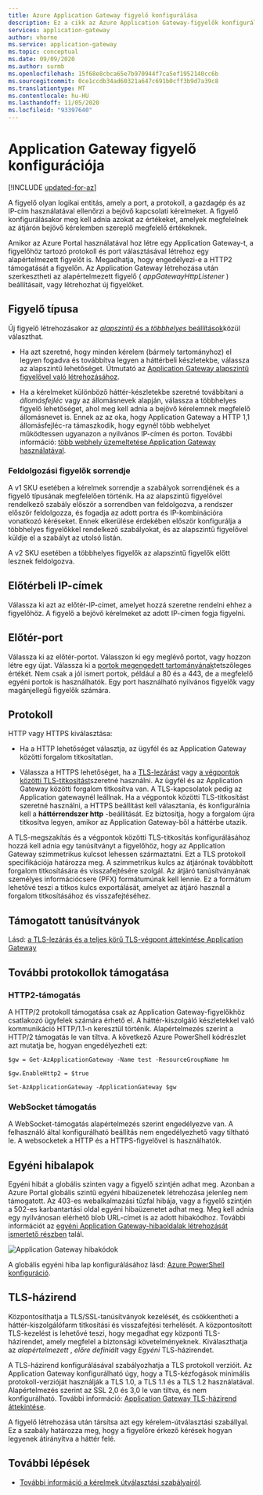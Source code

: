 ```yaml
---
title: Azure Application Gateway figyelő konfigurálása
description: Ez a cikk az Azure Application Gateway-figyelők konfigurálását ismerteti.
services: application-gateway
author: vhorne
ms.service: application-gateway
ms.topic: conceptual
ms.date: 09/09/2020
ms.author: surmb
ms.openlocfilehash: 15f68e8cbca65e7b970944f7ca5ef1952140cc6b
ms.sourcegitcommit: 0ce1ccdb34ad60321a647c691b0cff3b9d7a39c8
ms.translationtype: MT
ms.contentlocale: hu-HU
ms.lasthandoff: 11/05/2020
ms.locfileid: "93397640"
---
```

# <a name="application-gateway-listener-configuration"></a>Application Gateway figyelő konfigurációja

[!INCLUDE [updated-for-az](../../includes/updated-for-az.md)]

A figyelő olyan logikai entitás, amely a port, a protokoll, a gazdagép és az IP-cím használatával ellenőrzi a bejövő kapcsolati kérelmeket. A figyelő konfigurálásakor meg kell adnia azokat az értékeket, amelyek megfelelnek az átjárón bejövő kérelemben szereplő megfelelő értékeknek.

Amikor az Azure Portal használatával hoz létre egy Application Gateway-t, a figyelőhöz tartozó protokoll és port választásával létrehoz egy alapértelmezett figyelőt is. Megadhatja, hogy engedélyezi-e a HTTP2 támogatását a figyelőn. Az Application Gateway létrehozása után szerkesztheti az alapértelmezett figyelő ( *appGatewayHttpListener* ) beállításait, vagy létrehozhat új figyelőket.

## <a name="listener-type"></a>Figyelő típusa

Új figyelő létrehozásakor az [ *alapszintű* és a *többhelyes* beállítások](./application-gateway-components.md#types-of-listeners)közül választhat.

- Ha azt szeretné, hogy minden kérelem (bármely tartományhoz) el legyen fogadva és továbbítva legyen a háttérbeli készletekbe, válassza az alapszintű lehetőséget. Útmutató az [Application Gateway alapszintű figyelővel való létrehozásához](./quick-create-portal.md).

- Ha a kérelmeket különböző háttér-készletekbe szeretné továbbítani a *állomásfejléc* vagy az állomásnevek alapján, válassza a többhelyes figyelő lehetőséget, ahol meg kell adnia a bejövő kérelemnek megfelelő állomásnevet is. Ennek az az oka, hogy Application Gateway a HTTP 1,1 állomásfejléc-ra támaszkodik, hogy egynél több webhelyet működtessen ugyanazon a nyilvános IP-címen és porton. További információ: [több webhely üzemeltetése Application Gateway használatával](multiple-site-overview.md).

### <a name="order-of-processing-listeners"></a>Feldolgozási figyelők sorrendje

A v1 SKU esetében a kérelmek sorrendje a szabályok sorrendjének és a figyelő típusának megfelelően történik. Ha az alapszintű figyelővel rendelkező szabály először a sorrendben van feldolgozva, a rendszer először feldolgozza, és fogadja az adott portra és IP-kombinációra vonatkozó kéréseket. Ennek elkerülése érdekében először konfigurálja a többhelyes figyelőkkel rendelkező szabályokat, és az alapszintű figyelővel küldje el a szabályt az utolsó listán.

A v2 SKU esetében a többhelyes figyelők az alapszintű figyelők előtt lesznek feldolgozva.

## <a name="front-end-ip-address"></a>Előtérbeli IP-címek

Válassza ki azt az előtér-IP-címet, amelyet hozzá szeretne rendelni ehhez a figyelőhöz. A figyelő a bejövő kérelmeket az adott IP-címen fogja figyelni.

## <a name="front-end-port"></a>Előtér-port

Válassza ki az előtér-portot. Válasszon ki egy meglévő portot, vagy hozzon létre egy újat. Válassza ki a [portok megengedett tartományának](./application-gateway-components.md#ports)tetszőleges értékét. Nem csak a jól ismert portok, például a 80 és a 443, de a megfelelő egyéni portok is használhatók. Egy port használható nyilvános figyelők vagy magánjellegű figyelők számára.

## <a name="protocol"></a>Protokoll

HTTP vagy HTTPS kiválasztása:

- Ha a HTTP lehetőséget választja, az ügyfél és az Application Gateway közötti forgalom titkosítatlan.

- Válassza a HTTPS lehetőséget, ha a [TLS-lezárást](features.md#secure-sockets-layer-ssltls-termination) vagy [a végpontok közötti TLS-titkosítást](./ssl-overview.md)szeretné használni. Az ügyfél és az Application Gateway közötti forgalom titkosítva van. A TLS-kapcsolatok pedig az Application gatewaynél leállnak. Ha a végpontok közötti TLS-titkosítást szeretné használni, a HTTPS beállítást kell választania, és konfigurálnia kell a **háttérrendszer http** -beállítását. Ez biztosítja, hogy a forgalom újra titkosítva legyen, amikor az Application Gateway-ből a háttérbe utazik.


A TLS-megszakítás és a végpontok közötti TLS-titkosítás konfigurálásához hozzá kell adnia egy tanúsítványt a figyelőhöz, hogy az Application Gateway szimmetrikus kulcsot lehessen származtatni. Ezt a TLS protokoll specifikációja határozza meg. A szimmetrikus kulcs az átjárónak továbbított forgalom titkosítására és visszafejtésére szolgál. Az átjáró tanúsítványának személyes információcsere (PFX) formátumúnak kell lennie. Ez a formátum lehetővé teszi a titkos kulcs exportálását, amelyet az átjáró használ a forgalom titkosításához és visszafejtéséhez.

## <a name="supported-certificates"></a>Támogatott tanúsítványok

Lásd: [a TLS-lezárás és a teljes körű TLS-végpont áttekintése Application Gateway](ssl-overview.md#certificates-supported-for-tls-termination)

## <a name="additional-protocol-support"></a>További protokollok támogatása

### <a name="http2-support"></a>HTTP2-támogatás

A HTTP/2 protokoll támogatása csak az Application Gateway-figyelőkhöz csatlakozó ügyfelek számára érhető el. A háttér-kiszolgáló készletekkel való kommunikáció HTTP/1.1-n keresztül történik. Alapértelmezés szerint a HTTP/2 támogatás le van tiltva. A következő Azure PowerShell kódrészlet azt mutatja be, hogyan engedélyezheti ezt:

```azurepowershell
$gw = Get-AzApplicationGateway -Name test -ResourceGroupName hm

$gw.EnableHttp2 = $true

Set-AzApplicationGateway -ApplicationGateway $gw
```

### <a name="websocket-support"></a>WebSocket támogatás

A WebSocket-támogatás alapértelmezés szerint engedélyezve van. A felhasználó által konfigurálható beállítás nem engedélyezhető vagy tiltható le. A websocketek a HTTP és a HTTPS-figyelővel is használhatók.

## <a name="custom-error-pages"></a>Egyéni hibalapok

Egyéni hibát a globális szinten vagy a figyelő szintjén adhat meg. Azonban a Azure Portal globális szintű egyéni hibaüzenetek létrehozása jelenleg nem támogatott. Az 403-es webalkalmazási tűzfal hibája, vagy a figyelő szintjén a 502-es karbantartási oldal egyéni hibaüzenetet adhat meg. Meg kell adnia egy nyilvánosan elérhető blob URL-címet is az adott hibakódhoz. További információt az [egyéni Application Gateway-hibaoldalak létrehozását ismertető részben](./custom-error.md) talál.

![Application Gateway hibakódok](/azure/application-gateway/media/custom-error/ag-error-codes.png)

A globális egyéni hiba lap konfigurálásához lásd: [Azure PowerShell konfiguráció](./custom-error.md#azure-powershell-configuration).

## <a name="tls-policy"></a>TLS-házirend

Központosíthatja a TLS/SSL-tanúsítványok kezelését, és csökkentheti a háttér-kiszolgálófarm titkosítási és visszafejtési terhelését. A központosított TLS-kezelést is lehetővé teszi, hogy megadhat egy központi TLS-házirendet, amely megfelel a biztonsági követelményeknek. Kiválaszthatja az *alapértelmezett* , *előre definiált* vagy *Egyéni* TLS-házirendet.

A TLS-házirend konfigurálásával szabályozhatja a TLS protokoll verzióit. Az Application Gateway konfigurálható úgy, hogy a TLS-kézfogások minimális protokoll-verzióját használják a TLS 1.0, a TLS 1.1 és a TLS 1.2 használatával. Alapértelmezés szerint az SSL 2,0 és 3,0 le van tiltva, és nem konfigurálható. További információ: [Application Gateway TLS-házirend áttekintése](./application-gateway-ssl-policy-overview.md).

A figyelő létrehozása után társítsa azt egy kérelem-útválasztási szabállyal. Ez a szabály határozza meg, hogy a figyelőre érkező kérések hogyan legyenek átirányítva a háttér felé.

## <a name="next-steps"></a>További lépések

- [További információ a kérelmek útválasztási szabályairól](configuration-request-routing-rules.md).